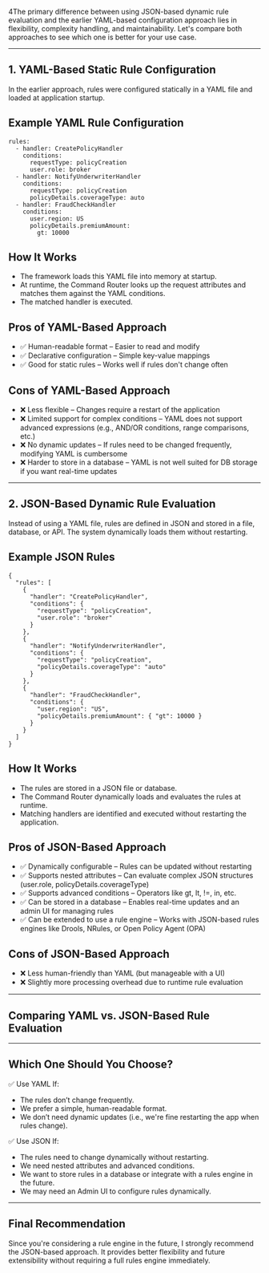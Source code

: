 4The primary difference between using JSON-based dynamic rule evaluation and the earlier YAML-based configuration approach lies in flexibility, complexity handling, and maintainability. Let's compare both approaches to see which one is better for your use case.

---
## 1. YAML-Based Static Rule Configuration
In the earlier approach, rules were configured statically in a YAML file and loaded at application startup.
## Example YAML Rule Configuration
```
rules:
  - handler: CreatePolicyHandler
    conditions:
      requestType: policyCreation
      user.role: broker
  - handler: NotifyUnderwriterHandler
    conditions:
      requestType: policyCreation
      policyDetails.coverageType: auto
  - handler: FraudCheckHandler
    conditions:
      user.region: US
      policyDetails.premiumAmount:
        gt: 10000
```

## How It Works
* The framework loads this YAML file into memory at startup.
* At runtime, the Command Router looks up the request attributes and matches them against the YAML conditions.
* The matched handler is executed.

## Pros of YAML-Based Approach
* ✅ Human-readable format – Easier to read and modify
* ✅ Declarative configuration – Simple key-value mappings
* ✅ Good for static rules – Works well if rules don't change often

## Cons of YAML-Based Approach
* ❌ Less flexible – Changes require a restart of the application
* ❌ Limited support for complex conditions – YAML does not support advanced expressions (e.g., AND/OR conditions, range comparisons, etc.)
* ❌ No dynamic updates – If rules need to be changed frequently, modifying YAML is cumbersome
* ❌ Harder to store in a database – YAML is not well suited for DB storage if you want real-time updates


---

## 2. JSON-Based Dynamic Rule Evaluation

Instead of using a YAML file, rules are defined in JSON and stored in a file, database, or API. The system dynamically loads them without restarting.

## Example JSON Rules
```
{
  "rules": [
    {
      "handler": "CreatePolicyHandler",
      "conditions": {
        "requestType": "policyCreation",
        "user.role": "broker"
      }
    },
    {
      "handler": "NotifyUnderwriterHandler",
      "conditions": {
        "requestType": "policyCreation",
        "policyDetails.coverageType": "auto"
      }
    },
    {
      "handler": "FraudCheckHandler",
      "conditions": {
        "user.region": "US",
        "policyDetails.premiumAmount": { "gt": 10000 }
      }
    }
  ]
}
```
## How It Works
* The rules are stored in a JSON file or database.
* The Command Router dynamically loads and evaluates the rules at runtime.
* Matching handlers are identified and executed without restarting the application.


## Pros of JSON-Based Approach
* ✅ Dynamically configurable – Rules can be updated without restarting
* ✅ Supports nested attributes – Can evaluate complex JSON structures (user.role, policyDetails.coverageType)
* ✅ Supports advanced conditions – Operators like gt, lt, !=, in, etc.
* ✅ Can be stored in a database – Enables real-time updates and an admin UI for managing rules
* ✅ Can be extended to use a rule engine – Works with JSON-based rules engines like Drools, NRules, or Open Policy Agent (OPA)

## Cons of JSON-Based Approach
* ❌ Less human-friendly than YAML (but manageable with a UI)
* ❌ Slightly more processing overhead due to runtime rule evaluation

---

## Comparing YAML vs. JSON-Based Rule Evaluation

---

## Which One Should You Choose?
✅ Use YAML If:
* The rules don’t change frequently.
* We prefer a simple, human-readable format.
* We don’t need dynamic updates (i.e., we're fine restarting the app when rules change).

✅ Use JSON If:
* The rules need to change dynamically without restarting.
* We need nested attributes and advanced conditions.
* We want to store rules in a database or integrate with a rules engine in the future.
* We may need an Admin UI to configure rules dynamically.



---

## Final Recommendation

Since you're considering a rule engine in the future, I strongly recommend the JSON-based approach. It provides better flexibility and future extensibility without requiring a full rules engine immediately.



